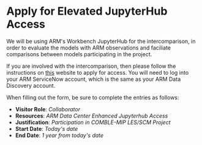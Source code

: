 # Apply for Elevated JupyterHub Access

We will be using ARM's Workbench JupyterHub for the intercomparison, in order to evaluate the models with ARM observations and faciliate comparisons between models participating in the project.

If you are involved with the intercomparison, then please follow the instructions on [this](https://armcrf.servicenowservices.com/kb?id=kb_article_view&sys_kb_id=c512775a1b6e1510d2430f21f54bcb46) website to apply for access. You will need to log into your ARM ServiceNow account, which is the same as your ARM Data Discovery account.

When filling out the form, be sure to complete the entries as follows:

* **Visitor Role**: *Collaborator*
* **Resources**: *ARM Data Center Enhanced Jupyterhub Access*
* **Justification**: *Participation in COMBLE-MIP LES/SCM Project*
* **Start Date**: *Today's date*
* **End Date**: *1 year from today's date*
